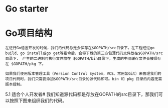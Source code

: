 # Go starter

# Go项目结构
```
在进行Go语言开发的时候，我们的代码总是会保存在$GOPATH/src目录下。在工程经过go build、go install或go get等指令后，会将下载的第三方包源代码文件放在$GOPATH/src目录下， 产生的二进制可执行文件放在 $GOPATH/bin目录下，生成的中间缓存文件会被保存在 $GOPATH/pkg 下。

如果我们使用版本管理工具（Version Control System，VCS。常用如Git）来管理我们的项目代码时，我们只需要添加$GOPATH/src目录的源代码即可。bin 和 pkg 目录的内容无需版本控制。
```

5.1 适合个人开发者#
我们知道源代码都是存放在GOPATH的src目录下，那我们可以按照下图来组织我们的代码。
